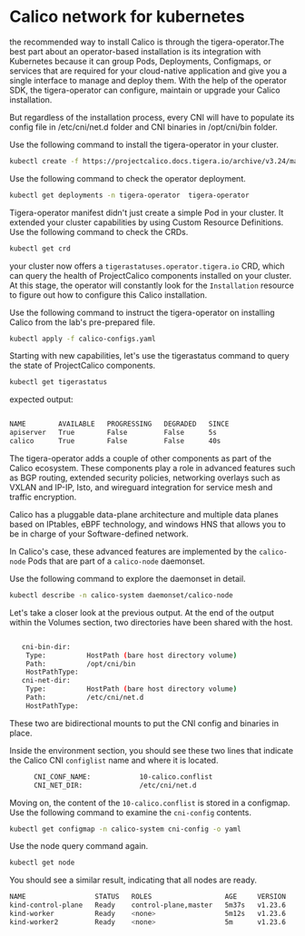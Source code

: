 # Calico network for kubernetes

the recommended way to install Calico is through the tigera-operator.The best part about an operator-based installation is its integration with Kubernetes because it can group Pods, Deployments, Configmaps, or services that are required for your cloud-native application and give you a single interface to manage and deploy them. With the help of the operator SDK, the tigera-operator can configure, maintain or upgrade your Calico installation.

But regardless of the installation process, every CNI will have to populate its config file in /etc/cni/net.d folder and CNI binaries in /opt/cni/bin folder.

Use the following command to install the tigera-operator in your cluster.

```sh
kubectl create -f https://projectcalico.docs.tigera.io/archive/v3.24/manifests/tigera-operator.yaml
```

Use the following command to check the operator deployment.

```sh
kubectl get deployments -n tigera-operator  tigera-operator
```

Tigera-operator manifest didn't just create a simple Pod in your cluster. It extended your cluster capabilities by using Custom Resource Definitions. Use the following command to check the CRDs.

```sh
kubectl get crd
```

your cluster now offers a `tigerastatuses.operator.tigera.io` CRD, which can query the health of ProjectCalico components installed on your cluster. At this stage, the operator will constantly look for the `Installation` resource to figure out how to configure this Calico installation.

Use the following command to instruct the tigera-operator on installing Calico from the lab's pre-prepared file.

```sh
kubectl apply -f calico-configs.yaml
```

Starting with new capabilities, let's use the tigerastatus command to query the state of ProjectCalico components.

```sh
kubectl get tigerastatus
```

expected output:

```sh

NAME        AVAILABLE   PROGRESSING   DEGRADED   SINCE
apiserver   True        False         False      5s
calico      True        False         False      40s
```

The tigera-operator adds a couple of other components as part of the Calico ecosystem. These components play a role in advanced features such as BGP routing, extended security policies, networking overlays such as VXLAN and IP-IP, Isto, and wireguard integration for service mesh and traffic encryption.

Calico has a pluggable data-plane architecture and multiple data planes based on IPtables, eBPF technology, and windows HNS that allows you to be in charge of your Software-defined network.

In Calico's case, these advanced features are implemented by the `calico-node` Pods that are part of a `calico-node` daemonset.

Use the following command to explore the daemonset in detail.

```sh
kubectl describe -n calico-system daemonset/calico-node
```

Let's take a closer look at the previous output. At the end of the output within the Volumes section, two directories have been shared with the host.

```sh

   cni-bin-dir:
    Type:          HostPath (bare host directory volume)
    Path:          /opt/cni/bin
    HostPathType:
   cni-net-dir:
    Type:          HostPath (bare host directory volume)
    Path:          /etc/cni/net.d
    HostPathType:
```

These two are bidirectional mounts to put the CNI config and binaries in place.

Inside the environment section, you should see these two lines that indicate the Calico CNI `configlist` name and where it is located.

```sh
      CNI_CONF_NAME:            10-calico.conflist
      CNI_NET_DIR:              /etc/cni/net.d
```

Moving on, the content of the `10-calico.conflist` is stored in a configmap. Use the following command to examine the `cni-config` contents.

```sh
kubectl get configmap -n calico-system cni-config -o yaml
```

Use the node query command again.

```sh
kubectl get node
```

You should see a similar result, indicating that all nodes are ready.

```sh
NAME                 STATUS   ROLES                  AGE     VERSION
kind-control-plane   Ready    control-plane,master   5m37s   v1.23.6
kind-worker          Ready    <none>                 5m12s   v1.23.6
kind-worker2         Ready    <none>                 5m      v1.23.6
```
